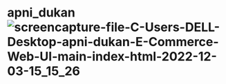 # apni_dukan![screencapture-file-C-Users-DELL-Desktop-apni-dukan-E-Commerce-Web-UI-main-index-html-2022-12-03-15_15_26](https://user-images.githubusercontent.com/111860713/205434735-e571832d-deb5-4bb1-967d-6be46978029b.png)
